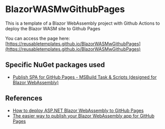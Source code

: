 # BlazorWASMwGithubPages
This is a template of a Blazor WebAssembly project with Github Actions to deploy the Blazor WASM site to Github Pages

You can access the page here: [https://reusabletemplates.github.io/BlazorWASMwGithubPages](https://reusabletemplates.github.io/BlazorWASMwGithubPages)

## Specific NuGet packages used
- [Publish SPA for GitHub Pages - MSBuild Task & Scripts (designed for Blazor WebAssembly)](https://www.nuget.org/packages/PublishSPAforGitHubPages.Build)

## References
- [How to deploy ASP.NET Blazor WebAssembly to GitHub Pages](https://dev.to/swimburger/how-to-deploy-asp-net-blazor-webassembly-to-github-pages-44o)
- [The easier way to publish your Blazor WebAssembly app for GitHub Pages](https://dev.to/j_sakamoto/the-easier-way-to-publish-your-blazor-webassembly-app-for-github-pages-319l)
